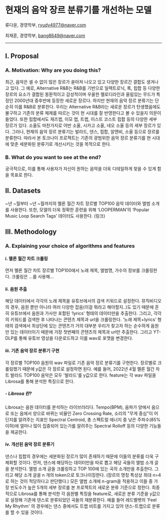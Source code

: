 # 현재의 음악 장르 분류기를 개선하는 모델


류다윤, 경영학부, <ryudy4977@naver.com>

최재훈, 경영학부, <bang8649@naver.com>

---


## I. Proposal
### A.	Motivation: Why are you doing this?
최근, 음악은 셀 수 없이 많은 장르가 쏟아져 나오고 있고 다양한 장르간 결합도 생겨나고 있다. 그 예로, Alternative R&B는 R&B를 기반으로 일렉트로닉, 록, 힙합 등 다양한 장르의 요소가 결합된 몽환적이고 감성적이며 우울한 멜로디라인과 울림있는 무드가 특징인 2000년대 중후반에 등장한 새로운 장르다. 하지만 현재의 음악 장르 분류기는 단순히 이를 R&B로 분류한다. 우리는 Alternative R&B라는 새로운 장르가 탄생했음에도 불구하고 기존의 분류 체제를 따르는 것이 현 시대를 잘 반영한다고 볼 수 있을지 의문이 들었다. 또한 힙합에서도 재즈랩, 이모 랩, 트랩, 이스트 코스트 힙합 등의 다양한 세부 장르가 있다. 소울도 마찬가지로 어반 소울, 시카고 소울, 네오 소울 등의 세부 장르가 있다. 그러나, 현재의 음악 장르 분류기는 발라드, 댄스, 힙합, 알앤비, 소울 등으로 장르를 분류한다. 따라서 본 토크나이
프로젝트는 기존의 광범위한 음악 장르 분류기를 현 시대에 맞춘 세분화된 분류기로 개선시키는 것을 목적으로 한다.
### B. What do you want to see at the end?
궁극적으로, 이를 통해 사용자가 자신이 원하는 음악을 더욱 디테일하게 찾을 수 있게 함을 목표로 한다.
## II. Datasets 
~년 ~월부터 ~년 ~월까지의 멜론 월간 차트 장르별 TOP100 음악 데이터와 앨범 소개를 사용한다. 또한, 모델의 더욱 정확한 훈련을 위해 ‘LOOPERMAN’의 ‘Popular Music Loop Search Tags’ 데이터도 사용한다. (링크)
## III. Methodology 
### A. Explaining your choice of algorithms and features
#### i. 멜론 월간 차트 크롤링
먼저 멜론 월간 차트 장르별 TOP100에서 노래 제목, 앨범명, 가수의 정보를 크롤링한다. 크롤링은 ...를 사용해...

#### ii. 음원 추출
해당 데이터에서 각각의 노래 제목을 유튜브에서의 검색 키워드로 설정한다. 뮤직비디오의 경우, 음원 뿐만 아니라 여러 다양한 잡음(이걸 뭐라고 해야할지..)도 있기 때문에 흔히 유튜브에서 음원과 가사만 포함된 ‘lyrics' 형태의 데이터만을 추출한다. 그리고, 각각의 키워드를 검색한 후 나타나는 콘텐츠 제목과 url을 크롤링한다. ‘노래 제목+lyrics’ 형태의 검색에서 최상단에 있는 콘텐츠가 거의 대부분 우리가 찾고자 하는 순수하게 음원만 있는 데이터이기 때문에 가장 첫번째의 콘텐츠의 제목과 url만 추출한다. 그리고 YT-DLP를 통해 유튜브 영상을 다운로드하고 이를 wav로 포맷을 변경한다. 

#### iii. 기존 음악 장르 분류기 구현
각 장르별 TOP100 음원의 wav 파일로 기존 음악 장르 분류기를 구현한다. 장르별로 크롤링했기 때문에 y값은 각 장르로 설정하면 된다. 예를 들어, 2022년 4월 멜론 월간 차트 발라드 TOP100 음악은 모두 '발라드'를 y값으로 한다. feature는 각 wav 파일을 Librosa를 통해 분석한 특징으로 한다. 

##### - Librosa 란?
Librosa는 음원 데이터를 분석하는 라이브러리다. Tempo(BPM), 음파가 양에서 음으로 또는 음에서 양으로 바뀌는 비율인 Zero Crossing Rate, 소리의 "무게 중심"이 어딘지를 알려주는 지표인 Spectral Centroid, 총 스펙트럴 에너지 중 낮은 주파수(85% 이하)에 얼마나 많이 집중되어 있는가를 알려주는 Spectral Rolloff 등의 다양한 기능들을 제공한다.

#### iv. 개선된 음악 장르 분류기
댄스나 힙합의 경우에는 세분화된 장르가 많이 존재하기 때문에 이들의 분류를 더욱 구체화할 것이다. 먼저, 댄스에 해당하는 데이터만을 따로 뽑고 해당 곡들의 앨범 소개 글을 분석한다. 앨범 소개 글을 크롤링하고 TOP 100에 있는 곡의 소개만을 추출한다. 그리고 해당 소개 글을 n 개의 token으로 토크나이징한다. (장르의 명칭 특성상 최대 n=4로 하는 것이 적당하다고 판단했다.) 모든 앨범 소개에 n-gram을 적용하고 이들 중 가장 빈도수가 높은 5개의 세부 장르를 본 프로젝트의 새로운 분류 기준으로 정한다. 최종적으로 Librosa를 통해 분석한 각 음원별 특징을 feature로, 새로운 분류 기준을 y값으로 설정해 기존에 댄스로 분류되었던 곡들의 재분류한다. 예를 들어 레드벨벳의 'Feel My Rhythm' 의 경우에는 댄스 중에서도 트랩 비트를 가지고 있어 댄스-트랩으로 분류를 할 수 있을 것이다.
